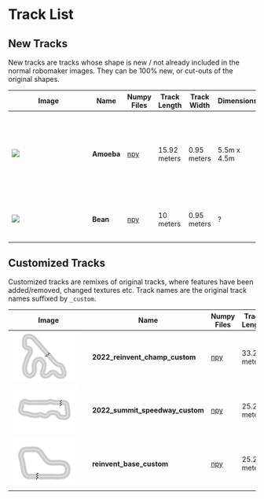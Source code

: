 # Track List

## New Tracks

New tracks are tracks whose shape is new / not already included in the normal robomaker images. They can be 100% new, or cut-outs of the original shapes.

| <div style="width:150px">Image</div>                                                              | Name                | Numpy Files                                | Track Length   | Track Width   | Dimensions   | Creator   | Description
|-------------------------------------------------------------------|---------------------|--------------------------------------------|----------------|---------------|--------------|-----------| -------------------
| <img src='./Amoeba/src/Amoeba_iconography.svg' height="100" />    | **Amoeba**          | [npy](./Amoeba/routes/Amoeba.npy)   | 15.92 meters   | 0.95 meters   | 5.5m x 4.5m  | Duckworth | Track created for physical racing practice, based on a corner part of the 2022 re:Invent track.
| <img src='./Bean/track_iconography/Bean.png' height="100" />      | **Bean**            | [npy](./Bean/routes/Bean.npy)         | 10 meters      | 0.95 meters   | ?            | Ernesto   | Small track created for physical racing practice

## Customized Tracks

Customized tracks are remixes of original tracks, where features have been added/removed, changed textures etc. Track names are the original track names suffixed by `_custom`.

| <div style="width:150px">Image</div>                                                             | Name                | Numpy Files                                | Track Length   | Track Width   | Dimensions   | Creator   | Description
|-------------------------------------------------------------------|---------------------|--------------------------------------------|----------------|---------------|--------------|-----------| -------------------
| <img src='./2022_reinvent_champ_custom/track_iconography/2022_reinvent_champ_custom.png' height="100" />    | **2022_reinvent_champ_custom**          | [npy](./2022_reinvent_champ_custom/routes/2022_reinvent_champ_custom.npy)   | 33.27 meters   | 0.95 meters   | ?  | Duckworth | Added buildings and configurability.
| <img src='./2022_summit_speedway_custom/track_iconography/2022_summit_speedway_custom.png' height="100" />      | **2022_summit_speedway_custom**            | [npy](./2022_summit_speedway_custom/routes/2022_summit_speedway_custom.npy)         | 25.24 meters      | 1.07 meters   | ?            | Duckworth | Added buildings, lights and configurability.
| <img src='./reinvent_base_custom/track_iconography/reinvent_base_custom.png' height="100" />      | **reinvent_base_custom**            | [npy](./reinvent_base_custom/routes/reinvent_base_custom.npy)         | 25.24 meters      | 1.07 meters   | ?            | Duckworth | Added buildings, lights and configurability.